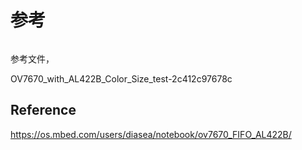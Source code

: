 # 参考





```python

```



参考文件，

OV7670_with_AL422B_Color_Size_test-2c412c97678c



## Reference

https://os.mbed.com/users/diasea/notebook/ov7670_FIFO_AL422B/

